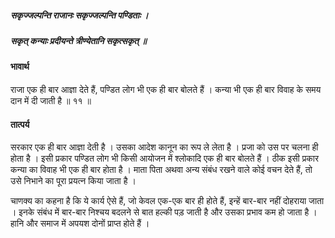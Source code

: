##### सकृज्जल्पन्ति राजानः सकृज्जल्पन्ति पण्डिताः ।
##### सकृत् कन्याः प्रदीयन्ते त्रीण्येतानि सकृत्सकृत् ॥

#### भावार्थ

राजा एक ही बार आज्ञा देते हैं, पण्डित लोग भी एक ही बार बोलते हैं । कन्या भी एक ही बार विवाह के समय दान में दी जाती है ॥ ११ ॥

#### तात्पर्य

सरकार एक ही बार आज्ञा देती है । उसका आदेश कानून का रूप ले लेता है । प्रजा को उस पर चलना ही होता है । इसी प्रकार पण्डित लोग भी किसी आयोजन में श्लोकादि एक ही बार बोलते हैं । ठीक इसी प्रकार कन्या का विवाह भी एक ही बार होता है । माता पिता अथवा अन्य संबंध रखने वाले कोई वचन देते हैं, तो उसे निभाने का पूरा प्रयत्न किया जाता है ।

चाणक्य का कहना है कि ये कार्य ऐसे हैं, जो केवल एक-एक बार ही होते हैं, इन्हें बार-बार नहीं दोहराया जाता । इनके संबंध में बार-बार निश्चय बदलने से बात हल्की पड़ जाती है और उसका प्रभाव कम हो जाता है । हानि और समाज में अपयश दोनों प्राप्त होते हैं ।